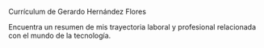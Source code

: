 Currículum de Gerardo Hernández Flores

Encuentra un resumen de mis trayectoria laboral y profesional relacionada con el mundo de la tecnología.
